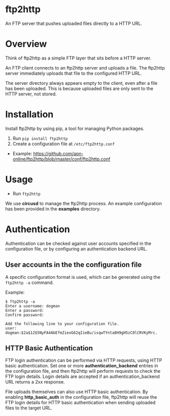 ftp2http
========

An FTP server that pushes uploaded files directly to a HTTP URL.


Overview
========

Think of ftp2http as a simple FTP layer that sits before a HTTP server.

An FTP client connects to an ftp2http server and uploads a file. The ftp2http
server immediately uploads that file to the configured HTTP URL.

The server directory always appears empty to the client, even after a file has
been uploaded. This is because uploaded files are only sent to the HTTP server,
not stored.


Installation
=======================

Install ftp2http by using pip, a tool for managing Python packages.

1. Run `pip install ftp2http`
2. Create a configuration file at `/etc/ftp2http.conf`
  * Example: https://github.com/apn-online/ftp2http/blob/master/conf/ftp2http.conf


Usage
=====

* Run `ftp2http`

We use **circusd** to manage the ftp2http process. An example configuration has
been provided in the **examples** directory.


Authentication
============

Authentication can be checked against user accounts specified in the
configuration file, or by configuring an authentication backend URL.

User accounts in the the configuration file
-------------------------------------------

A specific configuration format is used, which can be generated using the
`ftp2http -a` command.

Example:

    $ ftp2http -a
    Enter a username: dogman
    Enter a password:
    Confirm password:
    
    Add the following line to your configuration file.
    user: dogman:$2a$12$5NyFA4AbEfmZiexG62qIieBu/isqwTYnta8H9gH5zC0lCRVKyMrc.

HTTP Basic Authentication
-------------------------

FTP login authentication can be performed via HTTP requests, using HTTP basic
authentication. Set one or more **authentication_backend** entries in the
configuration file, and then ftp2http will perform requests to check the FTP
login details. Login details are accepted if an authentication_backend URL
returns a 2xx response.

File uploads themselves can also use HTTP basic authentication. By enabling
**http_basic_auth** in the configuration file, ftp2http will reuse the FTP
login details for HTTP basic authentication when sending uploaded files
to the target URL.
